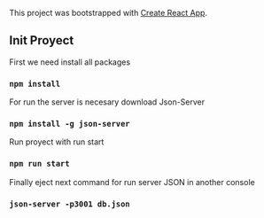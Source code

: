 This project was bootstrapped with [Create React App](https://github.com/facebook/create-react-app).
## Init Proyect

First we need install all packages

### `npm install`


For run the server is necesary download Json-Server

### `npm install -g json-server`


Run proyect with run start

### `npm run start`


Finally eject next command for run server JSON in another console

### `json-server -p3001 db.json`

